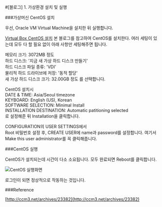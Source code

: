 #[블로그] 1. 가상환경 설치 및 실행

###가상머신 CentOS 설치

우선, Oracle VM Virtual Machine을 설치한 뒤 실행합니다.

[Virtual Box CentOS 설치](http://ccm3.net/archives/23382) 본 블로그를 참고하여 CentOS를 설치한다. 여러 세팅이 있는데 모두 다 할 필요 없이 아래 사항만 세팅해주면 됩니다.

메모리 크기: 3072MB 정도  
하드 디스크: '지금 새 가상 하드 디스크 만들기'  
하드 디스크 파일 종류: 'VDI'  
물리적 하드 드라이브에 저장: '동적 할당'  
새 가상 하드 디스크 크기: 32.00GB 정도 
를 선택합니다. 

CentOS 설치시  
DATE & TIME: Asia/Seoul timezone  
KEYBOARD: English (US), Korean  
SOFTWARE SELECTION: Minimal Install  
INSTALLATION DESTINATION: Automatic patitioning selected  
로 설정해준 뒤 Installation을 클릭합니다.

CONFIGURATION의 USER SETTINGS에서  
Root 비밀번호 설정 후, CREATE USER에 name과 password를 설정합니다. 여기서 Make this user administrator를 꼭 클릭해줍니다.
<br>

###CentOS 실행

CentOS가 설치되는데 시간이 다소 소요됩니다. 모두 완료되면 Reboot를 클릭합니다.

![CentOS 실행화면](https://s3.ap-northeast-2.amazonaws.com/cdn.bkshin.com/devRecord/1_1.PNG)

로그인이 되면 정상적으로 작동하는 것입니다.
<br>

###Reference

[http://ccm3.net/archives/23382](http://ccm3.net/archives/23382)
